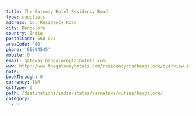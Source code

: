 ```yaml
---
title: The Gateway Hotel Residency Road
type: suppliers
address: 66, Residency Road
city: Bangalore
country: India
postalCode: 560 025
areaCode: '80'
phone: '66604545'
mobile: 0
email: gateway.bangalore@tajhotels.com
www: http://www.thegatewayhotels.com/residencyroadbangalore/overview.aspx
note: ''
bookThrough: 0
currency: INR
gstType: 0
path: /destinations/india/states/karnataka/cities/bangalore/
category:
  - H
---
```


